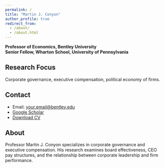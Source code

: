 ```yaml
---
permalink: /
title: "Martin J. Conyon"
author_profile: true
redirect_from: 
  - /about/
  - /about.html
---
```


**Professor of Economics, Bentley University**  
**Senior Fellow, Wharton School, University of Pennsylvania**

## Research Focus
Corporate governance, executive compensation, political economy of firms.

## Contact
- Email: [your.email@bentley.edu](mailto:mconyon@bentley.edu)
- [Google Scholar](https://scholar.google.com/citations?user=nVRG_-wAAAAJ)
- [Download CV](/files/cv.pdf)

## About
Professor Martin J. Conyon specializes in corporate governance and executive compensation. His research examines board effectiveness, CEO pay structures, and the relationship between corporate leadership and firm performance.
